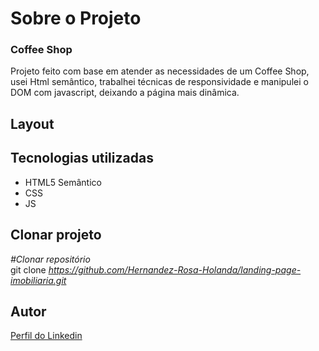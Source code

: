 <div>
  <h1>Sobre o Projeto</h1>

  <h3>Coffee Shop</h3> 
  <p>
    Projeto feito com base em atender as necessidades de um Coffee Shop, usei Html semântico, trabalhei técnicas de responsividade e manipulei o DOM com javascript, deixando a página mais dinâmica.
  </p>
<h2>Layout</h2>



<h2>Tecnologias utilizadas</h2>

<ul>
  <li>HTML5 Semântico
  <li>CSS
  <li>JS
</ul>

<h2>Clonar projeto</h2>

<i>#Clonar repositório</i></br>
  git clone <i>https://github.com/Hernandez-Rosa-Holanda/landing-page-imobiliaria.git</i>

<h2>Autor</h2> 
<p>
<a href="https://www.linkedin.com/in/hernandez-rosa-de-holanda/">Perfil do Linkedin</a>
</p>
</div> 
